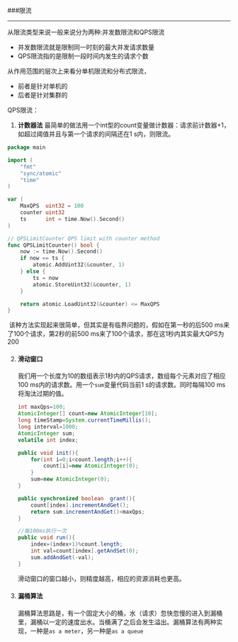 ###限流

---

从限流类型来说一般来说分为两种:并发数限流和QPS限流

 -  并发数限流就是限制同一时刻的最大并发请求数量
 -  QPS限流指的是限制一段时间内发生的请求个数

从作用范围的层次上来看分单机限流和分布式限流，

- 前者是针对单机的
- 后者是针对集群的

QPS限流：

1. **计数器法**
   最简单的做法用一个int型的count变量做计数器：请求前计数器+1，如超过阈值并且与第一个请求的间隔还在1 s内，则限流。

```go
package main

import (
	"fmt"
	"sync/atomic"
	"time"
)

var (
	MaxQPS  uint32 = 100
	counter uint32
	ts      int = time.Now().Second()
)

// QPSLimitCounter QPS limit with counter method
func QPSLimitCounter() bool {
	now := time.Now().Second()
	if now == ts {
		atomic.AddUint32(&counter, 1)
	} else {
		ts = now
		atomic.StoreUint32(&counter, 1)
	}

	return atomic.LoadUint32(&counter) <= MaxQPS
}
```

​	该种方法实现起来很简单，但其实是有临界问题的，假如在第一秒的后500 ms来了100个请求，第2秒的前500 ms来了100个请求，那在这1秒内其实最大QPS为200

2. #### 滑动窗口

   我们用一个长度为10的数组表示1秒内的QPS请求，数组每个元素对应了相应100 ms内的请求数。用一个`sum`变量代码当前1 s的请求数。同时每隔100 ms将淘汰过期的值。

   ```java
   int maxQps=100;
   AtomicInteger[] count=new AtomicInteger[10];
   long timeStamp=System.currentTimeMillis();
   long interval=1000;
   AtomicInteger sum;
   volatile int index;
   
   public void init(){
       for(int i=0;i<count.length;i++){
           count[i]=new AtomicInteger(0);
       }
       sum=new AtomicInteger(0);
   }
   
   public synchronized boolean  grant(){
       count[index].incrementAndGet();
       return sum.incrementAndGet()<maxQps;
   }
   
   //每100ms执行一次
   public void run(){
       index=(index+1)%count.length;
       int val=count[index].getAndSet(0);
       sum.addAndGet(-val);
   }
   ```

   滑动窗口的窗口越小，则精度越高，相应的资源消耗也更高。

3. #### 漏桶算法

   ​	漏桶算法思路是，有一个固定大小的桶，水（请求）忽快忽慢的进入到漏桶里，漏桶以一定的速度出水。当桶满了之后会发生溢出。漏桶算法有两种实现，一种是`as a meter`，另一种是`as a queue`

